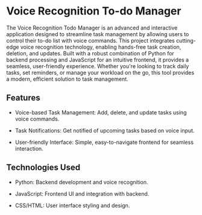 # Voice Recognition To-do Manager
The Voice Recognition Todo Manager is an advanced and interactive application designed to streamline task management by allowing users to control their to-do list with voice commands. This project integrates cutting-edge voice recognition technology, enabling hands-free task creation, deletion, and updates. Built with a robust combination of Python for backend processing and JavaScript for an intuitive frontend, it provides a seamless, user-friendly experience. Whether you're looking to track daily tasks, set reminders, or manage your workload on the go, this tool provides a modern, efficient solution to task management.

## Features
- Voice-based Task Management: Add, delete, and update tasks using voice commands.

- Task Notifications: Get notified of upcoming tasks based on voice input.

- User-friendly Interface: Simple, easy-to-navigate frontend for seamless interaction.

## Technologies Used
- Python: Backend development and voice recognition.

- JavaScript: Frontend UI and integration with backend.

- CSS/HTML: User interface styling and design.
